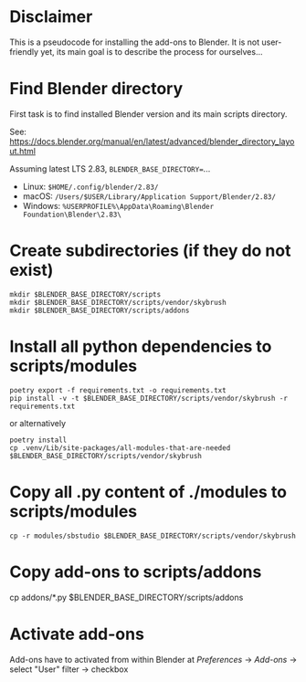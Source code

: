 # Disclaimer

This is a pseudocode for installing the add-ons to Blender.
It is not user-friendly yet, its main goal is to describe the process for ourselves...

# Find Blender directory

First task is to find installed Blender version and its main scripts directory.

See: https://docs.blender.org/manual/en/latest/advanced/blender_directory_layout.html

Assuming latest LTS 2.83, `BLENDER_BASE_DIRECTORY=`...

- Linux: `$HOME/.config/blender/2.83/`
- macOS: `/Users/$USER/Library/Application Support/Blender/2.83/`
- Windows: `%USERPROFILE%\AppData\Roaming\Blender Foundation\Blender\2.83\`

# Create subdirectories (if they do not exist)

```
mkdir $BLENDER_BASE_DIRECTORY/scripts
mkdir $BLENDER_BASE_DIRECTORY/scripts/vendor/skybrush
mkdir $BLENDER_BASE_DIRECTORY/scripts/addons
```

# Install all python dependencies to scripts/modules

```
poetry export -f requirements.txt -o requirements.txt
pip install -v -t $BLENDER_BASE_DIRECTORY/scripts/vendor/skybrush -r requirements.txt
```

or alternatively

```
poetry install
cp .venv/Lib/site-packages/all-modules-that-are-needed $BLENDER_BASE_DIRECTORY/scripts/vendor/skybrush
```

# Copy all .py content of ./modules to scripts/modules

```
cp -r modules/sbstudio $BLENDER_BASE_DIRECTORY/scripts/vendor/skybrush
```

# Copy add-ons to scripts/addons

cp addons/\*.py $BLENDER_BASE_DIRECTORY/scripts/addons

# Activate add-ons

Add-ons have to activated from within Blender at _Preferences_ -> _Add-ons_ -> select "User" filter -> checkbox
